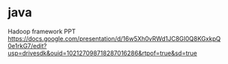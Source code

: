 # java

Hadoop framework PPT
https://docs.google.com/presentation/d/16w5Xh0vRWd1JC8GI0Q8KGxkpQ0e1rkG7/edit?usp=drivesdk&ouid=102127098718287016286&rtpof=true&sd=true
